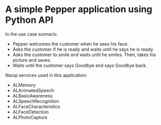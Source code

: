 # A simple Pepper application using Python API
In the use case scenario:
- Pepper welcomes the customer when he sees his face. 
- Asks the customer if he is ready and waits until he says he is ready.
- Asks the customer to smile and waits until he smiles. Then, takes his picture and saves.
- Waits until the customer says Goodbye and says Goodbye back.

Naoqi services used in this application:
- ALMemory
- ALAnimatedSpeech
- ALBasicAwareness
- ALSpeechRecognition
- ALFaceCharacteristics
- ALFaceDetection
- ALPhotoCapture
